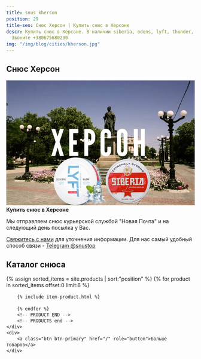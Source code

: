 ```yaml
---
title: snus kherson
position: 29
title-seo: Снюс Херсон | Купить снюс в Херсоне
descr: Купить снюс в Херсоне. В наличии siberia, odens, lyft, thunder, general и другие.
  Звоните +380675680230
img: "/img/blog/cities/kherson.jpg"
---
```


<section class="mb-4">
	<h1>Снюс Херсон</h1>
	<div class="row">
		<div class="col-md-7">
			<img class="img-fluid" src="/img/blog/cities/kherson.jpg" alt="Снюс в Херсоне">
		</div>
		<div class="col-md-5">
			<strong>Купить снюс в Херсоне</strong>
			<p>Мы отправляем снюс курьерской службой "Новая Почта" и на следующий день посылка у Вас.</p>
			<p><a href="#contactModal" data-toggle="modal" data-target="#contactModal">Свяжитесь с нами</a> для уточнения информации. Для нас самый удобный способ связи - <a href="//t.me/snustop" target="_blank" title="Telegram"><i class="icon-telegram"></i>Telegram @snustop</a></p>
		</div>
	</div>
</section>

<section class="mb-4">
	<h2>Каталог снюса</h2>
	<div class="row">
		<!-- PRODUCTS start -->
		<!-- PRODUCT START -->
		{% assign sorted_items = site.products | sort:"position" %}
		{% for product in sorted_items offset:0 limit:6 %}
		
		{% include item-product.html %}

		{% endfor %}
		<!-- PRODUCT END -->
		<!-- PRODUCTS end -->
	</div>
	<div>
		<a class="btn btn-primary" href="/" role="button">Больше товаров</a>
	</div>
</section>